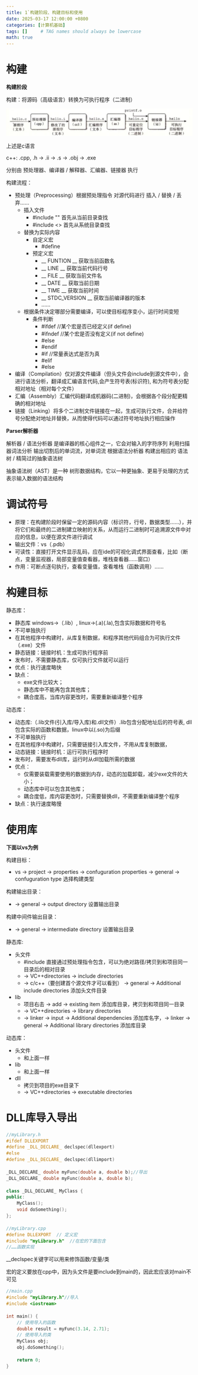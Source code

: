 ```yaml
---
title: 1`构建阶段、构建目标和使用
date: 2025-03-17 12:00:00 +0800
categories: [计算机基础]
tags: []     # TAG names should always be lowercase
math: true
---
```

# 构建

**构建阶段**

构建：将源码（高级语言）转换为可执行程序（二进制）

![1742209654531](/assets/img/blog/Basics/编译.png)

上述是c语言

c++: .cpp, .h -> .ii -> .s -> .obj -> .exe

分别由 预处理器、编译器 / 解释器、汇编器、链接器 执行

构建流程：

* 预处理（Preprocessing）根据预处理指令 对源代码进行 插入 / 替换 / 丢弃……
  * 插入文件
    * #include "" 首先从当前目录查找
    * #include <> 首先从系统目录查找
  * 替换为实际内容
    * 自定义宏
      * #define 
    * 预定义宏
      * __ FUNTION __  获取当前函数名 
      * __ LINE __ 获取当前代码行号 
      * __ FILE __ 获取当前文件名 
      * __ DATE __ 获取当前日期 
      * __ TIME __ 获取当前时间
      * __ STDC_VERSION __  获取当前编译器的版本
      * ……
  * 根据条件决定哪部分需要编译，可以使目标程序变小，运行时间变短
    * 条件判断
      * #ifdef //某个宏是否已经定义(if define)
      * #ifndef //某个宏是否没有定义(if not define)
      * #else
      * #endif
      * #if //常量表达式是否为真
      * #elif
      * #else
* 编译（Compilation）仅对源文件编译（但头文件会include到源文件中），会进行语法分析，翻译成汇编语言代码,会产生符号表(标识符), 和为符号表分配相对地址（相对每个文件）
* 汇编（Assembly）汇编代码翻译成机器码(二进制)，会根据各个段分配更精确的相对地址
* 链接（Linking）将多个二进制文件链接在一起，生成可执行文件，合并给符号分配绝对地址并替换，从而使得代码可以通过符号地址执行相应操作

**Parser解析器**

解析器 / 语法分析器 是编译器的核心组件之一，它会对输入的字符序列 利用扫描器词法分析 输出切割后的单词流，对单词流 根据语法分析器 构建出相应的 语法树 / 精简过的抽象语法树

抽象语法树（AST）是一种 树形数据结构，它以一种更抽象、更易于处理的方式表示输入数据的语法结构

# 调试符号

* 原理：在构建阶段时保留一定的源码内容（标识符，行号，数据类型……），并将它们和最终的二进制建立映射的关系，从而运行二进制时可追溯源文件中对应的信息，以便在源文件进行调试
* 输出文件：vs（.pdb）
* 可读性：直接打开文件显示乱码，应在ide的可视化调式界面查看，比如（断点，变量监视器，局部变量值查看器，堆栈查看器……窗口）
* 作用：可断点逐句执行，查看变量值，查看堆栈（函数调用）……

# 构建目标

静态库：

* 静态库 windows->（.lib）, linux->(.a)(.la),包含实际数据和符号名
* 不可单独执行
* 在其他程序中构建时，从库复制数据，和程序其他代码组合为可执行文件（.exe）文件
* 静态链接：链接时机：生成可执行程序前
* 发布时，不需要静态库，仅可执行文件就可以运行
* 优点：执行速度略快
* 缺点：
  * exe文件比较大；
  * 静态库中不能再包含其他库；
  * 耦合度高，当库内容更改时，需要重新编译整个程序

动态库：

* 动态库:（.lib文件(引入库/导入库)和.dll文件）.lib包含分配地址后的符号表, dll包含实际的函数和数据，linux中以(.so)为后缀
* 不可单独执行
* 在其他程序中构建时，只需要链接引入库文件，不用从库复制数据，
* 动态链接：链接时机：运行可执行程序时
* 发布时，需要发布dll库，运行时从dll加载所需的数据
* 优点：
  * 仅需要装载需要使用的数据到内存，动态的加载卸载，减少exe文件的大小；
  * 动态库中可以包含其他库；
  * 耦合度低，库内容更改时，只需要替换dll，不需要重新编译整个程序
* 缺点：执行速度略慢

# 使用库

**下面以vs为例**

构建目标：

* vs -> project -> properties -> confuguration properties -> general -> confuguration type 选择构建类型

构建输出目录：

* -> general -> output directory 设置输出目录

构建中间件输出目录：

* -> general -> intermediate directory 设置输出目录

静态库:

* 头文件
  * #include 直接通过预处理指令包含，可以为绝对路径/拷贝到和项目同一目录后的相对目录
  * -> VC++directories -> include directories
  * -> c/c++（要创建首个源文件才可以看到） -> general -> Additional include directories 添加头文件目录
* lib
  * 项目右击 -> add -> existing item 添加库目录，拷贝到和项目同一目录
  * -> VC++directories -> library directories
  * -> linker -> input -> Additional dependencies 添加库名字，-> linker -> general -> Additional library directories 添加库目录

动态库：

* 头文件
  * 和上面一样
* lib
  * 和上面一样
* dll
  * 拷贝到项目的exe目录下
  * -> VC++directories -> executable directories

# DLL库导入导出

```c++
//myLibrary.h
#ifdef DLLEXPORT
#define _DLL_DECLARE_ declspec(dllexport)
#else
#define _DLL_DECLARE_ declspec(dllimport)

_DLL_DECLARE_ double myFunc(double a, double b);//导出
_DLL_DECLARE_ double myFunc(double a, double b);

class _DLL_DECLARE_ MyClass {
public:
    MyClass();
    void doSomething();
};

//myLibrary.cpp
#define DLLEXPORT  // 定义宏
#include "myLibrary.h"  //在宏的下面包含
//……函数实现
```

__declspec关键字可以用来修饰函数/变量/类

宏的定义要放在cpp中，因为头文件是要include到main的，因此宏应该对main不可见

```c++
//main.cpp
#include "myLibrary.h"//导入
#include <iostream>

int main() {
    // 使用导入的函数
    double result = myFunc(3.14, 2.71);
    // 使用导入的类
    MyClass obj;
    obj.doSomething();
    
    return 0;
}
```